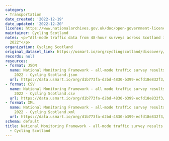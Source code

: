 ```yaml
---
category:
- Transportation
date_created: '2022-12-19'
date_updated: '2022-12-20'
license: https://www.nationalarchives.gov.uk/doc/open-government-licence/version/3/
maintainer: Cycling Scotland
notes: <p>"All-mode traffic data from 48-hour surveys across Scotland in September
  2022"</p>
organization: Cycling Scotland
original_dataset_link: https://usmart.io/org/cyclingscotland/discovery/discovery-view-detail/9f73f5fa-fa36-4f2d-9fa9-145716c03329
records: null
resources:
- format: JSON
  name: National Monitoring Framework - all-mode traffic survey results September
    2022 - Cycling Scotland.json
  url: https://data.usmart.io/org/d1b773fa-d2bd-4830-b399-ecfd18e832f3/resource?resourceGUID=0b3e3d1d-afa3-4153-9413-1a303b3b5952
- format: CSV
  name: National Monitoring Framework - all mode traffic survey results - September
    2022 - Cycling Scotland.csv
  url: https://data.usmart.io/org/d1b773fa-d2bd-4830-b399-ecfd18e832f3/resource?resourceGUID=6c6b40d0-c92d-4ff3-9f88-8198abd3e66d
- format: XML
  name: National Monitoring Framework - all-mode traffic survey results September
    2022 - Cycling Scotland.xml
  url: https://data.usmart.io/org/d1b773fa-d2bd-4830-b399-ecfd18e832f3/resource?resourceGUID=ec71082f-5bbd-4124-9ba1-7a30a129bfc2
schema: default
title: National Monitoring Framework - all-mode traffic survey results September 2022
  - Cycling Scotland
---
```

